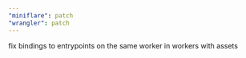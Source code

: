 ```yaml
---
"miniflare": patch
"wrangler": patch
---
```


fix bindings to entrypoints on the same worker in workers with assets
